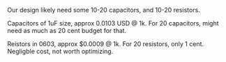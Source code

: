 
Our design likely need some 10-20 capacitors, and 10-20 resistors.

Capacitors of 1uF size, approx 0.0103 USD @ 1k. 
For 20 capacitors, might need as much as 20 cent budget for that.

Reistors in 0603, approx $0.0009 @ 1k. 
For 20 resistors, only 1 cent.
Negligble cost, not worth optimizing.


